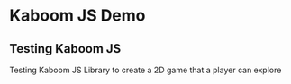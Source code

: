 # Kaboom JS Demo

## Testing Kaboom JS

<p>Testing Kaboom JS Library to create a 2D game that a player can explore</p>
